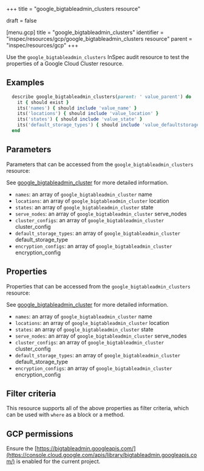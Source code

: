 +++
title = "google_bigtableadmin_clusters resource"

draft = false



[menu.gcp]
title = "google_bigtableadmin_clusters"
identifier = "inspec/resources/gcp/google_bigtableadmin_clusters resource"
parent = "inspec/resources/gcp"
+++

Use the `google_bigtableadmin_clusters` InSpec audit resource to test the properties of a Google Cloud Cluster resource.

## Examples

```ruby
  describe google_bigtableadmin_clusters(parent: ' value_parent') do
    it { should exist }
    its('names') { should include 'value_name' }
    its('locations') { should include 'value_location' }
    its('states') { should include 'value_state' }
    its('default_storage_types') { should include 'value_defaultstoragetype' }
  end
```

## Parameters

Parameters that can be accessed from the `google_bigtableadmin_clusters` resource:

See [google_bigtableadmin_cluster](google_bigtableadmin_cluster) for more detailed information.

* `names`: an array of `google_bigtableadmin_cluster` name
* `locations`: an array of `google_bigtableadmin_cluster` location
* `states`: an array of `google_bigtableadmin_cluster` state
* `serve_nodes`: an array of `google_bigtableadmin_cluster` serve_nodes
* `cluster_configs`: an array of `google_bigtableadmin_cluster` cluster_config
* `default_storage_types`: an array of `google_bigtableadmin_cluster` default_storage_type
* `encryption_configs`: an array of `google_bigtableadmin_cluster` encryption_config

## Properties

Properties that can be accessed from the `google_bigtableadmin_clusters` resource:

See [google_bigtableadmin_cluster](google_bigtableadmin_cluster) for more detailed information.

* `names`: an array of `google_bigtableadmin_cluster` name
* `locations`: an array of `google_bigtableadmin_cluster` location
* `states`: an array of `google_bigtableadmin_cluster` state
* `serve_nodes`: an array of `google_bigtableadmin_cluster` serve_nodes
* `cluster_configs`: an array of `google_bigtableadmin_cluster` cluster_config
* `default_storage_types`: an array of `google_bigtableadmin_cluster` default_storage_type
* `encryption_configs`: an array of `google_bigtableadmin_cluster` encryption_config

## Filter criteria

This resource supports all of the above properties as filter criteria, which can be used
with `where` as a block or a method.

## GCP permissions

Ensure the [https://bigtableadmin.googleapis.com/](https://console.cloud.google.com/apis/library/bigtableadmin.googleapis.com/) is enabled for the current project.
